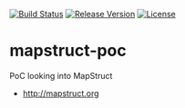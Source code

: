 [![Build Status](https://travis-ci.org/garethahealy/mapstruct-poc.svg?branch=master)](https://travis-ci.org/garethahealy/mapstruct-poc)
[![Release Version](https://img.shields.io/maven-central/v/com.garethahealy.mapstruct-poc/mapstruct-poc-parent.svg?maxAge=2592000)](https://mvnrepository.com/artifact/com.garethahealy.mapstruct-poc/mapstruct-poc-parent)
[![License](https://img.shields.io/hexpm/l/plug.svg?maxAge=2592000)]()

# mapstruct-poc
PoC looking into MapStruct 
- http://mapstruct.org

